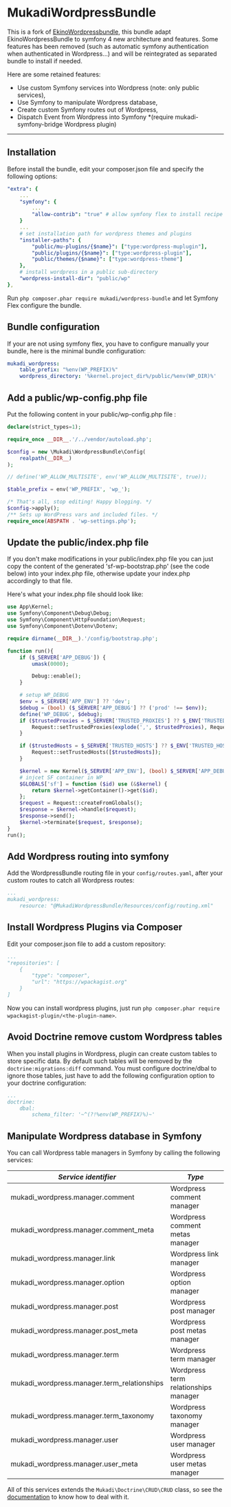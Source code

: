 MukadiWordpressBundle
====================

This is a fork of [EkinoWordpressbundle](https://github.com/ekino/EkinoWordpressBundle), this bundle adapt EkinoWordpressBundle to symfony 4 new architecture and features. Some features has been removed (such as automatic symfony authentication when authenticated in Wordpress...) and will be reintegrated as separated bundle to install if needed.

Here are some retained features:

* Use custom Symfony services into Wordpress (note: only public services),
* Use Symfony to manipulate Wordpress database,
* Create custom Symfony routes out of Wordpress,
* Dispatch Event from Wordpress into Symfony *(require mukadi-symfony-bridge Wordpress plugin)

---

## Installation

Before install the bundle, edit your composer.json file and specify the following options:

```yml
"extra": {
    ...
    "symfony": {
        ...
        "allow-contrib": "true" # allow symfony flex to install recipe (if your are using symfony flex)
    }
    ...
    # set installation path for wordpress themes and plugins
    "installer-paths": {
        "public/mu-plugins/{$name}": ["type:wordpress-muplugin"],
        "public/plugins/{$name}": ["type:wordpress-plugin"],
        "public/themes/{$name}": ["type:wordpress-theme"]
    },
    # install wordpress in a public sub-directory
    "wordpress-install-dir": "public/wp"
},
```

Run `php composer.phar require mukadi/wordpress-bundle` and let Symfony Flex configure the bundle.

## Bundle configuration

If your are not using symfony flex, you have to configure manually your bundle, here is the minimal bundle configuration:

```yml
mukadi_wordpress:
    table_prefix: "%env(WP_PREFIX)%"
    wordpress_directory: '%kernel.project_dir%/public/%env(WP_DIR)%'
```
## Add a public/wp-config.php file

Put the following content in your public/wp-config.php file : 

```php
declare(strict_types=1);

require_once __DIR__.'/../vendor/autoload.php';

$config = new \Mukadi\WordpressBundle\Config(
    realpath(__DIR__)
);

// define('WP_ALLOW_MULTISITE', env('WP_ALLOW_MULTISITE', true));

$table_prefix = env('WP_PREFIX', 'wp_');

/* That's all, stop editing! Happy blogging. */
$config->apply();
/** Sets up WordPress vars and included files. */
require_once(ABSPATH . 'wp-settings.php');

```

## Update the public/index.php file

If you don't make modifications in your public/index.php file you can just copy the content of the generated 'sf-wp-bootstrap.php' (see the code below) into your index.php file, otherwise update your index.php accordingly to that file.

Here's what your index.php file should look like:

```php
use App\Kernel;
use Symfony\Component\Debug\Debug;
use Symfony\Component\HttpFoundation\Request;
use Symfony\Component\Dotenv\Dotenv;

require dirname(__DIR__).'/config/bootstrap.php';

function run(){
    if ($_SERVER['APP_DEBUG']) {
        umask(0000);

        Debug::enable();
    }

    # setup WP_DEBUG
    $env = $_SERVER['APP_ENV'] ?? 'dev';
    $debug = (bool) ($_SERVER['APP_DEBUG'] ?? ('prod' !== $env));
    define('WP_DEBUG', $debug);
    if ($trustedProxies = $_SERVER['TRUSTED_PROXIES'] ?? $_ENV['TRUSTED_PROXIES'] ?? false) {
        Request::setTrustedProxies(explode(',', $trustedProxies), Request::HEADER_X_FORWARDED_ALL ^ Request::HEADER_X_FORWARDED_HOST);
    }

    if ($trustedHosts = $_SERVER['TRUSTED_HOSTS'] ?? $_ENV['TRUSTED_HOSTS'] ?? false) {
        Request::setTrustedHosts([$trustedHosts]);
    }

    $kernel = new Kernel($_SERVER['APP_ENV'], (bool) $_SERVER['APP_DEBUG']);
    # injcet SF container in WP
    $GLOBALS['sf'] = function ($id) use (&$kernel) {
        return $kernel->getContainer()->get($id);
    };
    $request = Request::createFromGlobals();
    $response = $kernel->handle($request);
    $response->send();
    $kernel->terminate($request, $response);
}
run();
```

## Add Wordpress routing into symfony

Add the WordpressBundle routing file in your `config/routes.yaml`, after your custom routes to catch all Wordpress routes:

```yml
...
mukadi_wordpress:
    resource: "@MukadiWordpressBundle/Resources/config/routing.xml"
```

## Install Wordpress Plugins via Composer

Edit your composer.json file to add a custom repository:

```yml
...
"repositories": [
    {
        "type": "composer",
        "url": "https://wpackagist.org"
    }
]
```
Now you can install wordpress plugins, just run `php composer.phar require wpackagist-plugin/<the-plugin-name>`.

## Avoid Doctrine remove custom Wordpress tables

When you install plugins in Wordpress, plugin can create custom tables to store specific data. By default such tables will be removed by the `doctrine:migrations:diff` command. You must configure doctrine/dbal to ignore those tables, just have to add the following configuration option to your doctrine configuration:
```yml
...
doctrine:
    dbal:
        schema_filter: '~^(?!%env(WP_PREFIX)%)~'
```

## Manipulate Wordpress database in Symfony

You can call Wordpress table managers in Symfony by calling the following services:

*Service identifier* | *Type*
--- | ---
mukadi_wordpress.manager.comment | Wordpress comment manager
mukadi_wordpress.manager.comment_meta | Wordpress comment metas manager
mukadi_wordpress.manager.link | Wordpress link manager
mukadi_wordpress.manager.option | Wordpress option manager
mukadi_wordpress.manager.post | Wordpress post manager
mukadi_wordpress.manager.post_meta | Wordpress post metas manager
mukadi_wordpress.manager.term | Wordpress term manager
mukadi_wordpress.manager.term_relationships | Wordpress term relationships manager
mukadi_wordpress.manager.term_taxonomy | Wordpress taxonomy manager
mukadi_wordpress.manager.user | Wordpress user manager
mukadi_wordpress.manager.user_meta | Wordpress user metas manager

All of this services extends the `Mukadi\Doctrine\CRUD\CRUD` class, so see the [documentation](https://github.com/mbo2olivier/mukadi-doctrine-crud) to know how to deal with it.